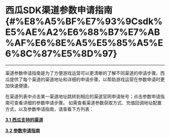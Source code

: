 # 西瓜SDK渠道参数申请指南 {#%E8%A5%BF%E7%93%9Csdk%E5%AE%A2%E6%88%B7%E7%AB%AF%E6%8E%A5%E5%85%A5%E6%8C%87%E5%8D%97}

---

渠道参数申请指南是为了方便游戏运营可以更清晰的了解不同渠道的申请步骤。西瓜提供了每个渠道的渠道地址和详细的申请步骤，以帮助游戏运营在参数申请时更加快速便捷。

在渠道列表中点击某一渠道地址跳转到相应的渠道官网申请账号；点击参数申请指南可查看详细的参数申请步骤。 如需查看渠道参数获取方式、充值回调地址配置方式，以及参数申请指南，请查看下方列表：

[**3.1 西瓜支持的渠道**](/chapter3/article1.md)

[**3.2 参数申请指南**](/chapter3/article2.md)

